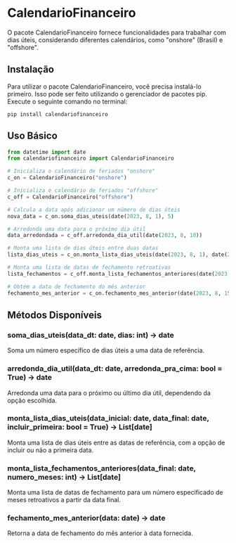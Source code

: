 # CalendarioFinanceiro
O pacote CalendarioFinanceiro fornece funcionalidades para trabalhar com dias úteis, considerando diferentes calendários, como "onshore" (Brasil) e "offshore".

## Instalação
Para utilizar o pacote CalendarioFinanceiro, você precisa instalá-lo primeiro. Isso pode ser feito utilizando o gerenciador de pacotes pip. Execute o seguinte comando no terminal:
```shell
pip install calendariofinanceiro
```

## Uso Básico
```py
from datetime import date
from calendariofinanceiro import CalendarioFinanceiro

# Inicializa o calendário de feriados "onshore"
c_on = CalendarioFinanceiro("onshore")

# Inicializa o calendário de feriados "offshore"
c_off = CalendarioFinanceiro("offshore")

# Calcula a data após adicionar um número de dias úteis
nova_data = c_on.soma_dias_uteis(date(2023, 8, 1), 5)

# Arredonda uma data para o próximo dia útil
data_arredondada = c_off.arredonda_dia_util(date(2023, 8, 10))

# Monta uma lista de dias úteis entre duas datas
lista_dias_uteis = c_on.monta_lista_dias_uteis(date(2023, 8, 1), date(2023, 8, 15))

# Monta uma lista de datas de fechamento retroativas
lista_fechamentos = c_off.monta_lista_fechamentos_anteriores(date(2023, 8, 31), 3)

# Obtém a data de fechamento do mês anterior
fechamento_mes_anterior = c_on.fechamento_mes_anterior(date(2023, 8, 15))
```

## Métodos Disponíveis
### soma_dias_uteis(data_dt: date, dias: int) -> date
Soma um número específico de dias úteis a uma data de referência.

### arredonda_dia_util(data_dt: date, arredonda_pra_cima: bool = True) -> date
Arredonda uma data para o próximo ou último dia útil, dependendo da opção escolhida.

### monta_lista_dias_uteis(data_inicial: date, data_final: date, incluir_primeira: bool = True) -> List[date]
Monta uma lista de dias úteis entre as datas de referência, com a opção de incluir ou não a primeira data.

### monta_lista_fechamentos_anteriores(data_final: date, numero_meses: int) -> List[date]
Monta uma lista de datas de fechamento para um número especificado de meses retroativos a partir da data final.

### fechamento_mes_anterior(data: date) -> date
Retorna a data de fechamento do mês anterior à data fornecida.
